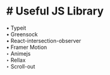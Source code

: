 # # Useful JS Library 

  • Typeit  
  • Greensock  
  • React-intersection-observer  
  • Framer Motion  
  ‣ Animejs  
  ‣ Rellax  
  ‣ Scroll-out  
